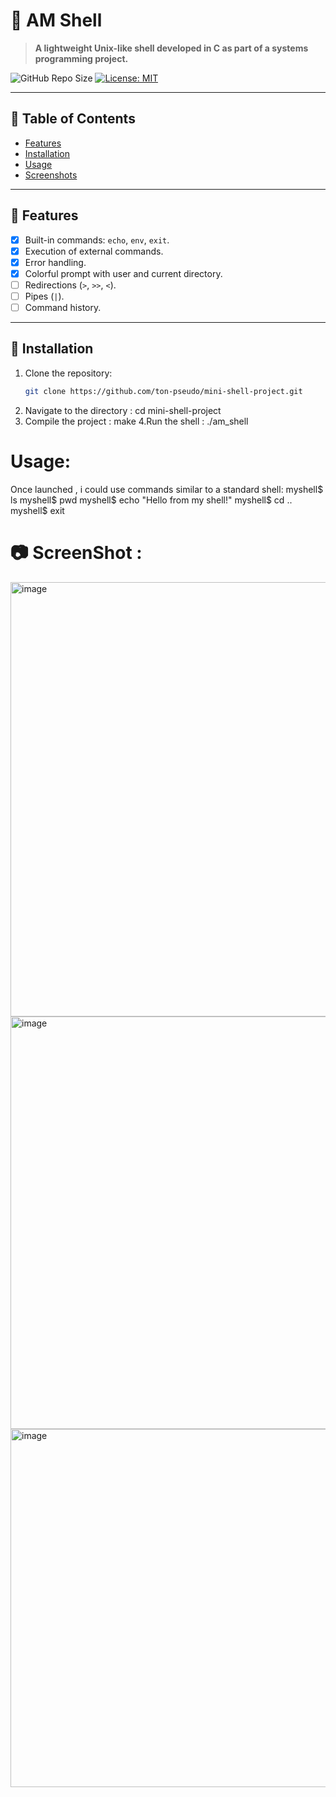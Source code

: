 # 🐚 AM Shell

> **A lightweight Unix-like shell developed in C as part of a systems programming project.**

![GitHub Repo Size](https://img.shields.io/github/repo-size/ton-pseudo/mini-shell-project )
[![License: MIT](https://img.shields.io/badge/License-MIT-yellow.svg )](https://opensource.org/licenses/MIT )

---

## 📌 Table of Contents

- [Features](#🔧features)
- [Installation](#📁installation)
- [Usage](#usage)
- [Screenshots](#📷screenshots)


---

## 🔧 Features

- [x] Built-in commands: `echo`, `env`, `exit`.
- [x] Execution of external commands.
- [x] Error handling.
- [x] Colorful prompt with user and current directory.
- [ ] Redirections (`>`, `>>`, `<`).
- [ ] Pipes (`|`).
- [ ] Command history.

---

## 📁 Installation

1. Clone the repository:
   ```bash
   git clone https://github.com/ton-pseudo/mini-shell-project.git 
2. Navigate to the directory :
cd mini-shell-project
3. Compile the project : 
make
4.Run the shell :
./am_shell
# Usage:
Once launched , i could use commands similar to a standard shell:
myshell$ ls
myshell$ pwd
myshell$ echo "Hello from my shell!"
myshell$ cd ..
myshell$ exit
# 📷 ScreenShot : 
<img width="695" alt="image" src="https://github.com/user-attachments/assets/a20f5148-d766-49b7-ad7f-bd692275d375" />

<img width="660" alt="image" src="https://github.com/user-attachments/assets/680d2eaa-61aa-47e4-83bb-664c591c346a" />

<img width="573" alt="image" src="https://github.com/user-attachments/assets/75006dc1-0deb-40c8-a155-e162834634b4" />



